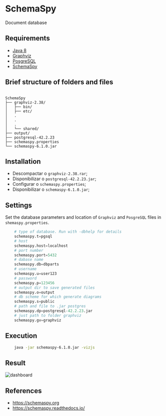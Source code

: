 # SchemaSpy
Document database

## Requirements
- [Java 8](https://java.com/en/download/manual.jsp)
- [Graphviz](https://github.com/jvsouza/schemaspy/graphviz-2.38.rar)
- [PosgreSQL](https://github.com/jvsouza/schemaspy/postgresql-42.2.23.jar)
- [SchemaSpy](https://github.com/jvsouza/schemaspy/schemaspy-6.1.0.jar)

## Brief structure of folders and files
```text

SchemaSpy
├── graphviz-2.38/
│   ├── bin/
│   ├── etc/
│   .
│   .
│   .
│   └── shared/
├── output/
├── postgresql-42.2.23
├── schemaspy.properties
└── schemaspy-6.1.0.jar

```

## Installation
- Descompactar o `graphviz-2.38.rar`;
- Disponibilizar o `postgresql-42.2.23.jar`;
- Configurar o `schemaspy.properties`;
- Disponibilizar o `schemaspy-6.1.0.jar`;

## Settings
Set the database parameters and location of `Graphviz` and `PosgreSQL` files in `shemaspy.properties`.
```py
	# type of database. Run with -dbhelp for details
	schemaspy.t=pgsql
	# host 
	schemaspy.host=localhost
	# port number
	schemaspy.port=5432
	# dabase name
	schemaspy.db=dbparts
	# username
	schemaspy.u=user123
	# password
	schemaspy.p=123456
	# output dir to save generated files
	schemaspy.o=output
	# db scheme for which generate diagrams
	schemaspy.s=public
	# path and file to .jar postgres
	schemaspy.dp=postgresql-42.2.23.jar
	# just path to folder graphviz 
	schemaspy.gv=graphviz
```

## Execution
```sh
	java -jar schemaspy-6.1.0.jar -vizjs
```

## Result
![dashboard](./output/preview.png)

## References
- https://schemaspy.org
- https://schemaspy.readthedocs.io/
